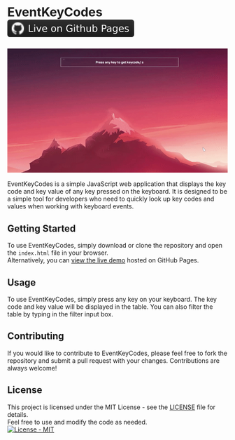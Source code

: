 # EventKeyCodes[![Live on Github Pages](https://raw.githubusercontent.com/Nihilnia/GithubBadges/d789604b7dce1b979d009e0751f7d4a26c07a2f9/liveOnGitHubPages.svg)](https://nihilnia.github.io/EventKeyCodes)
![](https://raw.githubusercontent.com/Nihilnia/ProjectsGifs/main/Event%20Key%20Codes.gif)<br/>

EventKeyCodes is a simple JavaScript web application that displays the key code and key value of any key pressed on the keyboard. It is designed to be a simple tool for developers who need to quickly look up key codes and values when working with keyboard events.

## Getting Started

To use EventKeyCodes, simply download or clone the repository and open the `index.html` file in your browser.<br/>
Alternatively, you can [view the live demo](https://nihilnia.github.io/EventKeyCodes) hosted on GitHub Pages.

## Usage

To use EventKeyCodes, simply press any key on your keyboard. The key code and key value will be displayed in the table. You can also filter the table by typing in the filter input box.

## Contributing

If you would like to contribute to EventKeyCodes, please feel free to fork the repository and submit a pull request with your changes. Contributions are always welcome!

## License

This project is licensed under the MIT License - see the [LICENSE](https://github.com/Nihilnia/TodoList/blob/main/LICENSE.md) file for details.<br/>
Feel free to use and modify the code as needed.<br/>
[![License - MIT](https://img.shields.io/badge/License-MIT-8CB904)](https://choosealicense.com/licenses/mit/)
